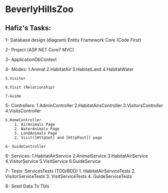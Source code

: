 # BeverlyHillsZoo

## Hafiz's Tasks:

1- Database design (diagram)
Entity Framework Core (Code First)

2- Project (ASP.NET Core7 MVC)

3- ApplicationDbContext

4- Modes:
1.Animal
2.HabitatAir
3.HabitatLand
4.HabitatWater

    5.Visitor

    6.Visit (Relationship)

    7-Guide

5- Controllers:
1.AdminController
2.HabitatAirsController
3.VisitorsController
4.VisitsController

    5.HomeController
    	1. AirAnimals Page
    	2. WaterAnimals Page
    	3. LandAnimals Page
    	2. Visit([HttpGet] and [HttpPost]) page

    6- GuideController

6- Services:
1.HabitatAirService
2.AnimalService
3.HabitatAirService
4.VisitorService
5.VisitService
6.GuideService

7- Tests:
ServicesTests (TDD/BDD) 1. HabitatAirServiceTests 2. VisitorServiceTests 3. VisitServiceTests 4. GuideServiceTests

8- Seed Data To Tbls
